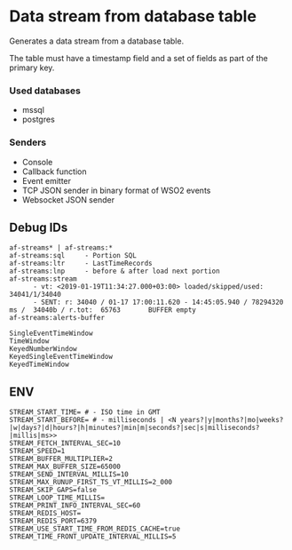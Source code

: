 # Data stream from database table

Generates a data stream from a database table.

The table must have a timestamp field and a set of fields as part of the primary key.


### Used databases

- mssql
- postgres


### Senders

- Console
- Callback function
- Event emitter
- TCP JSON sender in binary format of WSO2 events
- Websocket JSON sender

## Debug IDs
    af-streams* | af-streams:*
    af-streams:sql     - Portion SQL
    af-streams:ltr     - LastTimeRecords
    af-streams:lnp     - before & after load next portion
    af-streams:stream  
          - vt: <2019-01-19T11:34:27.000+03:00> loaded/skipped/used: 34041/1/34040 
          - SENT: r: 34040 / 01-17 17:00:11.620 - 14:45:05.940 / 78294320 ms /  34040b / r.tot:  65763       BUFFER empty  
    af-streams:alerts-buffer

    SingleEventTimeWindow
    TimeWindow
    KeyedNumberWindow
    KeyedSingleEventTimeWindow
    KeyedTimeWindow

## ENV
```shell
STREAM_START_TIME= # - ISO time in GMT
STREAM_START_BEFORE= # - milliseconds | <N years?|y|months?|mo|weeks?|w|days?|d|hours?|h|minutes?|min|m|seconds?|sec|s|milliseconds?|millis|ms>>
STREAM_FETCH_INTERVAL_SEC=10
STREAM_SPEED=1
STREAM_BUFFER_MULTIPLIER=2
STREAM_MAX_BUFFER_SIZE=65000
STREAM_SEND_INTERVAL_MILLIS=10
STREAM_MAX_RUNUP_FIRST_TS_VT_MILLIS=2_000
STREAM_SKIP_GAPS=false
STREAM_LOOP_TIME_MILLIS=
STREAM_PRINT_INFO_INTERVAL_SEC=60
STREAM_REDIS_HOST=
STREAM_REDIS_PORT=6379
STREAM_USE_START_TIME_FROM_REDIS_CACHE=true
STREAM_TIME_FRONT_UPDATE_INTERVAL_MILLIS=5

```

